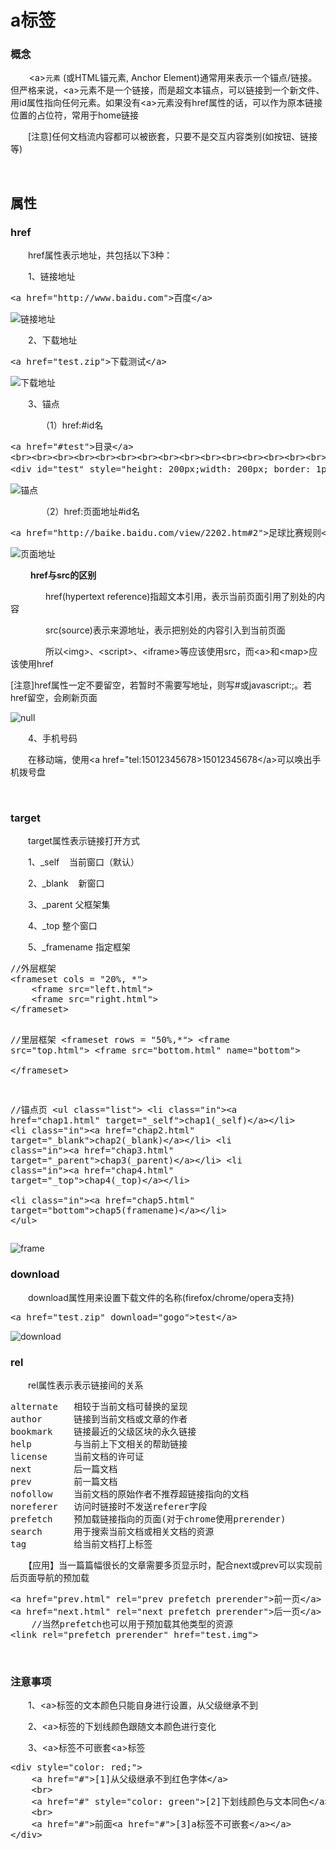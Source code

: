 # a标签

### 概念

&nbsp;&nbsp;&nbsp; 　&lt;a&gt;`元素`&nbsp;(或HTML锚元素, Anchor Element)通常用来表示一个锚点/链接。但严格来说，&lt;a&gt;元素不是一个链接，而是超文本锚点，可以链接到一个新文件、用id属性指向任何元素。如果没有&lt;a&gt;元素没有href属性的话，可以作为原本链接位置的占位符，常用于home链接

　　[注意]任何文档流内容都可以被嵌套，只要不是交互内容类别(如按钮、链接等)

&nbsp;

## 属性

### href

　　href属性表示地址，共包括以下3种：

　　1、链接地址

<div class="cnblogs_code">
<pre>&lt;a href="http://www.baidu.com"&gt;百度&lt;/a&gt;</pre>
</div>

![链接地址](https://pic.xiaohuochai.site/blog/HTML_tags_a_linkHref.gif)

　　2、下载地址

<div class="cnblogs_code">
<pre>&lt;a href="test.zip"&gt;下载测试&lt;/a&gt;</pre>
</div>

![下载地址](https://pic.xiaohuochai.site/blog/HTML_tags_a_downloadHref.gif)

　　3、锚点

　　　　（1）href:#id名

<div class="cnblogs_code">
<pre>&lt;a href="#test"&gt;目录&lt;/a&gt;
&lt;br&gt;&lt;br&gt;&lt;br&gt;&lt;br&gt;&lt;br&gt;&lt;br&gt;&lt;br&gt;&lt;br&gt;&lt;br&gt;&lt;br&gt;&lt;br&gt;&lt;br&gt;&lt;br&gt;&lt;br&gt;&lt;br&gt;&lt;br&gt;&lt;br&gt;&lt;br&gt;&lt;br&gt;
&lt;div id="test" style="height: 200px;width: 200px; border: 1px solid black;margin-bottom: 300px;"&gt;内容&lt;/div&gt;</pre>
</div>

![锚点](https://pic.xiaohuochai.site/blog/HTML_tags_a_anchor.gif)

　　　　（2）href:页面地址#id名

<div class="cnblogs_code">
<pre>&lt;a href="http://baike.baidu.com/view/2202.htm#2"&gt;足球比赛规则&lt;/a&gt;</pre>
</div>

![页面地址](https://pic.xiaohuochai.site/blog/HTML_tags_a_Pageanchor.gif)

　　
**href与src的区别**

　　　　href(hypertext reference)指超文本引用，表示当前页面引用了别处的内容

　　　　src(source)表示来源地址，表示把别处的内容引入到当前页面

　　　　所以&lt;img&gt;、&lt;script&gt;、&lt;iframe&gt;等应该使用src，而&lt;a&gt;和&lt;map&gt;应该使用href

[注意]href属性一定不要留空，若暂时不需要写地址，则写#或javascript:;。若href留空，会刷新页面

![null](https://pic.xiaohuochai.site/blog/HTML_tags_a_null.gif)

　　4、手机号码

　　在移动端，使用&lt;a href="tel:15012345678&gt;15012345678&lt;/a&gt;可以唤出手机拨号盘

&nbsp;

### target

　　target属性表示链接打开方式

　　1、_self&nbsp;&nbsp; &nbsp;当前窗口（默认）

　　2、_blank&nbsp;&nbsp; &nbsp;新窗口

　　3、_parent 父框架集

　　4、_top 整个窗口

　　5、_framename 指定框架

<div class="cnblogs_code">
<pre>//外层框架
&lt;frameset cols = "20%, *"&gt;
    &lt;frame src="left.html"&gt;
    &lt;frame src="right.html"&gt;
&lt;/frameset&gt;

//里层框架
&lt;frameset rows = "50%,*"&gt;
    &lt;frame src="top.html"&gt;
    &lt;frame src="bottom.html" name="bottom"&gt;        
&lt;/frameset&gt;

//锚点页
&lt;ul class="list"&gt;
    &lt;li class="in"&gt;&lt;a href="chap1.html" target="_self"&gt;chap1(_self)&lt;/a&gt;&lt;/li&gt;
    &lt;li class="in"&gt;&lt;a href="chap2.html" target="_blank"&gt;chap2(_blank)&lt;/a&gt;&lt;/li&gt;
    &lt;li class="in"&gt;&lt;a href="chap3.html" target="_parent"&gt;chap3(_parent)&lt;/a&gt;&lt;/li&gt;
    &lt;li class="in"&gt;&lt;a href="chap4.html" target="_top"&gt;chap4(_top)&lt;/a&gt;&lt;/li&gt;    
    &lt;li class="in"&gt;&lt;a href="chap5.html" target="bottom"&gt;chap5(framename)&lt;/a&gt;&lt;/li&gt;
&lt;/ul&gt;</pre>
</div>

![frame](https://pic.xiaohuochai.site/blog/HTML_tags_a_frame.gif)

### download

　　download属性用来设置下载文件的名称(firefox/chrome/opera支持)

<div class="cnblogs_code">
<pre>&lt;a href="test.zip" download="gogo"&gt;test&lt;/a&gt;</pre>
</div>

![download](https://pic.xiaohuochai.site/blog/HTML_tags_a_download.gif)

### rel

　　rel属性表示表示链接间的关系

<div class="cnblogs_code">
<pre>alternate   相较于当前文档可替换的呈现
author      链接到当前文档或文章的作者
bookmark    链接最近的父级区块的永久链接
help        与当前上下文相关的帮助链接
license     当前文档的许可证
next        后一篇文档
prev        前一篇文档
nofollow    当前文档的原始作者不推荐超链接指向的文档
noreferer   访问时链接时不发送referer字段
prefetch    预加载链接指向的页面(对于chrome使用prerender)
search      用于搜索当前文档或相关文档的资源
tag         给当前文档打上标签</pre>
</div>

 　　【应用】当一篇篇幅很长的文章需要多页显示时，配合next或prev可以实现前后页面导航的预加载

<div class="cnblogs_code">
<pre>&lt;a href="prev.html" rel="prev prefetch prerender"&gt;前一页&lt;/a&gt;
&lt;a href="next.html" rel="next prefetch prerender"&gt;后一页&lt;/a&gt;
    //当然prefetch也可以用于预加载其他类型的资源
&lt;link rel="prefetch prerender" href="test.img"&gt;</pre>
</div>

&nbsp;

### 注意事项

　　1、&lt;a&gt;标签的文本颜色只能自身进行设置，从父级继承不到

　　2、&lt;a&gt;标签的下划线颜色跟随文本颜色进行变化

　　3、&lt;a&gt;标签不可嵌套&lt;a&gt;标签

<div class="cnblogs_code">
<pre>&lt;div style="color: red;"&gt;
    &lt;a href="#"&gt;[1]从父级继承不到红色字体&lt;/a&gt;
    &lt;br&gt;
    &lt;a href="#" style="color: green"&gt;[2]下划线颜色与文本同色&lt;/a&gt;
    &lt;br&gt;
    &lt;a href="#"&gt;前面&lt;a href="#"&gt;[3]a标签不可嵌套&lt;/a&gt;&lt;/a&gt;
&lt;/div&gt;</pre>
</div>
